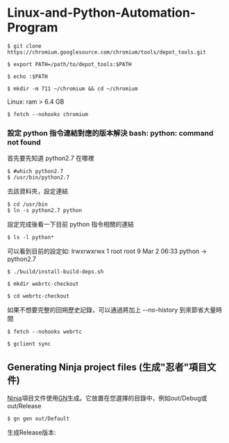 # Linux-and-Python-Automation-Program

```
$ git clone https://chromium.googlesource.com/chromium/tools/depot_tools.git
```

```
$ export PATH=/path/to/depot_tools:$PATH
```

```
$ echo :$PATH
```

```
$ mkdir -m 711 ~/chromium && cd ~/chromium
```


Linux: ram > 6.4 GB

```
$ fetch --nohooks chromium
```



### 設定 python 指令連結對應的版本解決 bash: python: command not found



首先要先知道 python2.7 在哪裡

```
$ #which python2.7
$ /usr/bin/python2.7
```


去該資料夾，設定連結

```
$ cd /usr/bin
$ ln -s python2.7 python
```


設定完成後看一下目前 python 指令相關的連結

```
$ ls -l python*
```


可以看到目前的設定如:
lrwxrwxrwx 1 root root       9 Mar  2 06:33 python -> python2.7

```
$ ./build/install-build-deps.sh
```
```
$ mkdir webrtc-checkout
```

```
$ cd webrtc-checkout
```

如果不想要完整的回朔歷史記錄，可以通過將加上 --no-history 到來節省大量時間
```
$ fetch --nohooks webrtc
```


```
$ gclient sync
```



## Generating Ninja project files (生成"忍者"項目文件)

[Ninja](https://ninja-build.org/)項目文件使用[GN](https://gn.googlesource.com/gn/+/master/README.md)生成。它放置在您選擇的目錄中，例如out/Debug或out/Release

```
$ gn gen out/Default
```

生成Release版本:





